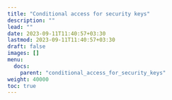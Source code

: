 ```yaml
---
title: "Conditional access for security keys"
description: ""
lead: ""
date: 2023-09-11T11:40:57+03:30
lastmod: 2023-09-11T11:40:57+03:30
draft: false
images: []
menu:
  docs:
    parent: "conditional_access_for_security_keys"
weight: 40000
toc: true
---
```

